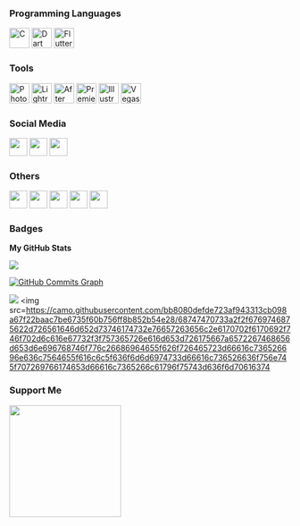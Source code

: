 
### Programming Languages


<p align="left">
<a href="https://docs.microsoft.com/en-us/cpp/?view=msvc-170" target="_blank" rel="noreferrer"><img src="https://raw.githubusercontent.com/danielcranney/readme-generator/main/public/icons/skills/c-colored.svg" width="36" height="36" alt="C" /></a>
<a href="https://dart.dev/" target="_blank" rel="noreferrer"><img src="https://raw.githubusercontent.com/danielcranney/readme-generator/main/public/icons/skills/dart-colored.svg" width="36" height="36" alt="Dart" /></a>
<a href="https://flutter.dev/" target="_blank" rel="noreferrer"><img src="https://svgur.com/i/pJc.svg" width="36" height="36" alt="Flutter" /></a>
</p>

### Tools


<p align="left">
<a href="https://www.adobe.com/uk/products/photoshop.html" target="_blank" rel="noreferrer"><img src="https://c.top4top.io/p_2562d7xxt3.png" width="36" height="36" alt="Photoshop" /></a>
<a href="https://www.adobe.com/mena_en/products/photoshop-lightroom.html" target="_blank" rel="noreferrer"><img src="https://a.top4top.io/p_2562jonks1.png" width="36" height="36" alt="Lightroom" /></a>
<a href="https://www.adobe.com/uk/products/aftereffects.html" target="_blank" rel="noreferrer"><img src="https://b.top4top.io/p_2562fzbwm2.png" width="36" height="36" alt="After Effects" /></a>
<a href="https://www.adobe.com/uk/products/premiere.html" target="_blank" rel="noreferrer"><img src="https://e.top4top.io/p_2562zp4555.png" width="36" height="36" alt="Premiere Pro" /></a>
<a href="https://www.adobe.com/mena_en/products/illustrator.html" target="_blank" rel="noreferrer"><img src="https://b.top4top.io/p_2562lu9u01.png" width="36" height="36" alt="Illustrator" /></a>
<a href="https://www.vegascreativesoftware.com/us/vegas-pro/" target="_blank" rel="noreferrer"><img src="https://a.top4top.io/p_25629vfg81.png" width="36" height="36" alt="Vegas Pro" /></a>
</p>



### Social Media

<a href="https://www.facebook.com/Raouf8Zer/" target="_blank" rel="noreferrer"><img src="https://raw.githubusercontent.com/danielcranney/readme-generator/main/public/icons/socials/facebook.svg" width="32" height="32" /></a> <a href="http://www.instagram.com/rauf.zer/" target="_blank" rel="noreferrer"><img src="https://raw.githubusercontent.com/danielcranney/readme-generator/main/public/icons/socials/instagram.svg" width="32" height="32" /></a> <a href="https://www.linkedin.com/in/raufzer/" target="_blank" rel="noreferrer"><img src="https://raw.githubusercontent.com/danielcranney/readme-generator/main/public/icons/socials/linkedin.svg" width="32" height="32" /></a>

### Others

<p align="left"> <a href="https://www.behance.com/raufzer" target="_blank" rel="noreferrer"><img src="https://raw.githubusercontent.com/danielcranney/readme-generator/main/public/icons/socials/behance.svg" width="32" height="32" /></a> <a href="https://discord.com/users/!RAUF#6815" target="_blank" rel="noreferrer"><img src="https://raw.githubusercontent.com/danielcranney/readme-generator/main/public/icons/socials/discord.svg" width="32" height="32" /></a>   <a href="https://www.stackoverflow.com/users/20944076/abd-raouf-zerkhef" target="_blank" rel="noreferrer"><img src="https://raw.githubusercontent.com/danielcranney/readme-generator/main/public/icons/socials/stackoverflow.svg" width="32" height="32" /></a> <a href="https://www.youtube.com/c/@abdraoufzerkhef5695/featured" target="_blank" rel="noreferrer"><img src="https://raw.githubusercontent.com/danielcranney/readme-generator/main/public/icons/socials/youtube.svg" width="32" height="32" /></a> <a href="https://www.twitch.tv/raufzer" target="_blank" rel="noreferrer"><img src="https://raw.githubusercontent.com/danielcranney/readme-generator/main/public/icons/socials/twitch.svg" width="32" height="32" /></a></p>

### Badges

<b>My GitHub Stats</b>

<a href="http://www.github.com/raufzer"><img src="https://github-readme-streak-stats.herokuapp.com/?user=raufzer&stroke=ffffff&background=1c1917&ring=6366f1&fire=6366f1&currStreakNum=ffffff&currStreakLabel=6366f1&sideNums=ffffff&sideLabels=ffffff&dates=ffffff&hide_border=true" /></a>



<a href="http://www.github.com/raufzer"><img src="https://github-readme-activity-graph.cyclic.app/graph?username=raufzer&bg_color=1c1917&color=ffffff&line=6366f1&point=ffffff&area_color=1c1917&area=true&hide_border=true&custom_title=GitHub%20Commits%20Graph" alt="GitHub Commits Graph" /></a>

![](https://github-readme-stats.vercel.app/api/top-langs/?username=raufzer&theme=nightowl&hide_border=false&include_all_commits=false&count_private=false&layout=compact)
<img src=https://camo.githubusercontent.com/bb8080defde723af943313cb098a67f22baac7be6735f60b756ff8b852b54e28/68747470733a2f2f6769746875622d726561646d652d73746174732e76657263656c2e6170702f6170692f746f702d6c616e67732f3f757365726e616d653d726175667a6572267468656d653d6e696768746f776c26686964655f626f726465723d66616c736526696e636c7564655f616c6c5f636f6d6d6974733d66616c736526636f756e745f707269766174653d66616c7365266c61796f75743d636f6d70616374</img> 




### Support Me

<a href="https://www.buymeacoffee.com/raufzer"><img src="https://cdn.buymeacoffee.com/buttons/v2/default-yellow.png" width="200" /></a>
